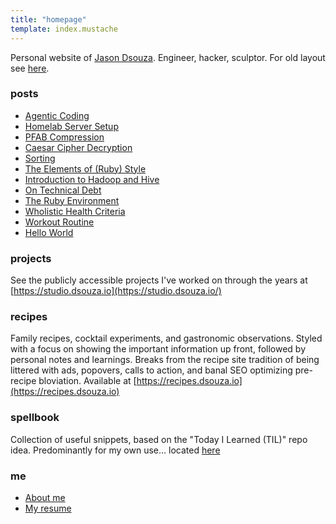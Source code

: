 ```yaml
---
title: "homepage"
template: index.mustache
---
```


Personal website of [Jason Dsouza](/about). Engineer, hacker, sculptor. For old layout see [here](http://old.jasondsouza.org).

### posts

- [Agentic Coding](post/agentic-coding)
- [Homelab Server Setup](post/homelab-server)
- [PFAB Compression](post/pfab-compression)
- [Caesar Cipher Decryption](post/caesar-cipher-decryption)
- [Sorting](post/sorting)
- [The Elements of (Ruby) Style](post/elements-of-ruby-style)
- [Introduction to Hadoop and Hive](post/hadoop-and-hive)
- [On Technical Debt](post/technical-debt)
- [The Ruby Environment](post/ruby-environment)
- [Wholistic Health Criteria](post/wholistic-health-criteria)
- [Workout Routine](post/workout-routine)
- [Hello World](post/hello-world)

### projects

See the publicly accessible projects I've worked on through the years at [https://studio.dsouza.io](https://studio.dsouza.io/)

### recipes

Family recipes, cocktail experiments, and gastronomic observations. Styled with a focus on showing the important information up front, followed by personal notes and learnings. Breaks from the recipe site tradition of being littered with ads, popovers, calls to action, and banal SEO optimizing pre-recipe bloviation. Available at [https://recipes.dsouza.io](https://recipes.dsouza.io)

### spellbook

Collection of useful snippets, based on the "Today I Learned (TIL)" repo idea. Predominantly for my own use... located [here](/spells/)

### me

- [About me](/about)
- [My resume](/resume)
